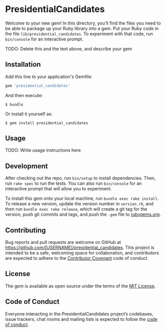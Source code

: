 # PresidentialCandidates

Welcome to your new gem! In this directory, you'll find the files you need to be able to package up your Ruby library into a gem. Put your Ruby code in the file `lib/presidential_candidates`. To experiment with that code, run `bin/console` for an interactive prompt.

TODO: Delete this and the text above, and describe your gem

## Installation

Add this line to your application's Gemfile:

```ruby
gem 'presidential_candidates'
```

And then execute:

    $ bundle

Or install it yourself as:

    $ gem install presidential_candidates

## Usage

TODO: Write usage instructions here

## Development

After checking out the repo, run `bin/setup` to install dependencies. Then, run `rake spec` to run the tests. You can also run `bin/console` for an interactive prompt that will allow you to experiment.

To install this gem onto your local machine, run `bundle exec rake install`. To release a new version, update the version number in `version.rb`, and then run `bundle exec rake release`, which will create a git tag for the version, push git commits and tags, and push the `.gem` file to [rubygems.org](https://rubygems.org).

## Contributing

Bug reports and pull requests are welcome on GitHub at https://github.com/[USERNAME]/presidential_candidates. This project is intended to be a safe, welcoming space for collaboration, and contributors are expected to adhere to the [Contributor Covenant](http://contributor-covenant.org) code of conduct.

## License

The gem is available as open source under the terms of the [MIT License](https://opensource.org/licenses/MIT).

## Code of Conduct

Everyone interacting in the PresidentialCandidates project’s codebases, issue trackers, chat rooms and mailing lists is expected to follow the [code of conduct](https://github.com/[USERNAME]/presidential_candidates/blob/master/CODE_OF_CONDUCT.md).
